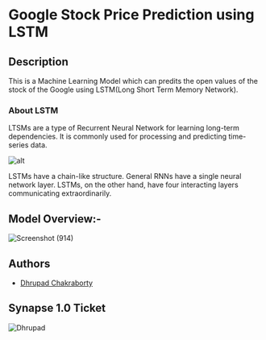 # Google Stock Price Prediction using LSTM

## Description

This is a Machine Learning Model which can predits the open values of the stock of the Google using LSTM(Long Short Term Memory Network).

### About LSTM

LTSMs are a type of Recurrent Neural Network for learning long-term dependencies. It is commonly used for processing and predicting time-series data. 

![alt](https://www.simplilearn.com/ice9/free_resources_article_thumb/LSTM.PNG)

LSTMs have a chain-like structure. General RNNs have a single neural network layer. LSTMs, on the other hand, have four interacting layers communicating extraordinarily.

## Model Overview:-

![Screenshot (914)](https://user-images.githubusercontent.com/91726340/213262335-b7dc2e3f-e5fb-4756-8695-879d06d4a4e1.png)

## Authors

* [Dhrupad Chakraborty](https://github.com/dhrupad17)

## Synapse 1.0 Ticket

![Dhrupad](https://user-images.githubusercontent.com/91726340/211203653-48a1b4d7-c88e-4090-a59d-fd7e59dbe98d.png)
